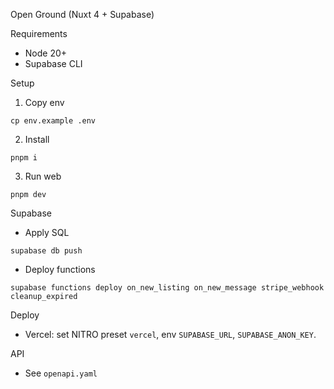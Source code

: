 Open Ground (Nuxt 4 + Supabase)

Requirements
- Node 20+
- Supabase CLI

Setup
1) Copy env
```
cp env.example .env
```
2) Install
```
pnpm i
```
3) Run web
```
pnpm dev
```

Supabase
- Apply SQL
```
supabase db push
```
- Deploy functions
```
supabase functions deploy on_new_listing on_new_message stripe_webhook cleanup_expired
```

Deploy
- Vercel: set NITRO preset `vercel`, env `SUPABASE_URL`, `SUPABASE_ANON_KEY`.

API
- See `openapi.yaml`


